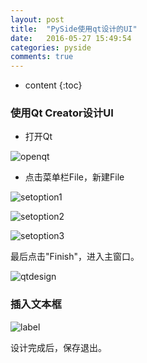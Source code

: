 ```yaml
---
layout: post
title:  "PySide使用qt设计的UI"
date:   2016-05-27 15:49:54
categories: pyside
comments: true
---
```


* content
{:toc}

### 使用Qt Creator设计UI
- 打开Qt

![openqt](https://github.com/duyn/duyn.github.io/tree/master/png/Pyside_UseQtUI/openqt.png)

- 点击菜单栏File，新建File

![setoption1](https://github.com/duyn/duyn.github.io/tree/master/png/Pyside_UseQtUI/setoption1.png)

![setoption2](https://github.com/duyn/duyn.github.io/tree/master/png/Pyside_UseQtUI/setoption2.png)

![setoption3](https://github.com/duyn/duyn.github.io/tree/master/png/Pyside_UseQtUI/setoption3.png)

最后点击"Finish"，进入主窗口。

![qtdesign](https://github.com/duyn/duyn.github.io/tree/master/png/Pyside_UseQtUI/qtdesign.png)

### 插入文本框

![label](https://github.com/duyn/duyn.github.io/tree/master/png/Pyside_UseQtUI/label.png)

设计完成后，保存退出。
